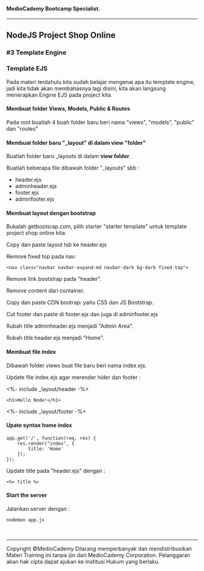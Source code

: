 #### MedioCademy Bootcamp Specialist.

---

## NodeJS Project Shop Online

### #3 Template Engine

### Template EJS

Pada materi terdahulu kita sudah belajar mengenai apa itu template engine, jadi kita tidak akan membahasnya lagi disini, kita akan langsung menerapkan Engine EJS pada project kita.

#### Membuat folder Views, Models, Public & Routes

Pada root buatlah 4 buah folder baru beri nama "views", "models", "public" dan "routes"

#### Membuat folder baru "_layout" di dalam view "folder"

Buatlah folder baru  _layouts di dalam **view folder**.

Buatlah beberapa file dibawah folder "_layouts" sbb :

* header.ejs
* adminheader.ejs
* footer.ejs
* adminfooter.ejs

#### Membuat layout dengan bootstrap

Bukalah getbootsrap.com, pilih starter "starter template" untuk template project shop online kita.

Copy dan paste layout tsb ke header.ejs

Remove fixed top pada nav:

    <nav class="navbar navbar-expand-md navbar-dark bg-dark fixed-top">

Remove link bootstrap pada "header".

Remove content dari container.

Copy dan paste CDN bootrap: yaitu CSS dan JS Bootstrap.

Cut footer dan paste di footer.ejs dan juga di adminfooter.ejs

Rubah title adminheader.ejs menjadi "Admin Area".

Rubah title header.ejs menjadi "Home".

#### Membuat file index

Dibawah folder views buat file baru beri nama index.ejs.

Update file index.ejs agar merender hider dan footer :

  <%- include _layout/header -%>

    <h1>Hello Node!</h1>

  <%- include _layout/footer -%>

#### Upate syntax home index

	app.get('/', function(req, res) {
		res.render("index", {
			title: 'Home'
		});
	});

Update title pada "header.ejs"	dengan :

	<%= title %>

#### Start the server

Jalankan server dengan :

	nodemon app.js


​	





























---
Copyright &copy;MedioCademy
Dilarang memperbanyak dan mendistribusikan Materi Training ini tanpa ijin dari MedioCademy Corporation. Pelanggaran akan hak cipta dapat ajukan ke Institusi Hukum yang berlaku.